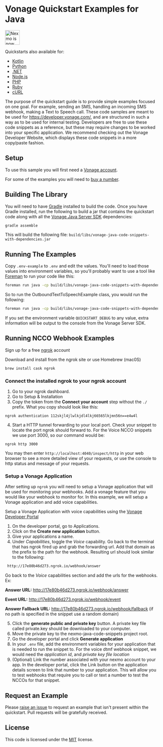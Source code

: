 # Vonage Quickstart Examples for Java

<img src="https://developer.nexmo.com/assets/images/Vonage_Nexmo.svg" height="48px" alt="Nexmo is now known as Vonage" />

Quickstarts also available for:
- [Kotlin](https://github.com/Vonage/vonage-kotlin-code-snippets)
- [Python](https://github.com/Vonage/vonage-python-code-snippets)
- [.NET](https://github.com/Vonage/vonage-dotnet-code-snippets)
- [Node.js](https://github.com/Vonage/vonage-node-code-snippets)
- [PHP](https://github.com/Vonage/vonage-php-code-snippets)
- [Ruby](https://github.com/Vonage/vonage-ruby-code-snippets)
- [cURL](https://github.com/Vonage/vonage-curl-code-snippets)

The purpose of the quickstart guide is to provide simple examples focused on one goal. For example, sending an SMS, handling an incoming SMS webhook, making a Text to Speech call. These code samples are meant to be used for https://developer.vonage.com/, and are structured in such a way as to be used for internal testing. Developers are free to use these code snippets as a reference, but these may require changes to be worked into your specific application. We recommend checking out the Vonage Developer Website, which displays these code snippets in a more copy/paste fashion.

## Setup

To use this sample you will first need a [Vonage account][sign-up].

For some of the examples you will need to [buy a number][buy-number].

## Building The Library

You will need to have [Gradle](https://gradle.org/) installed to build the code. Once you have Gradle installed,
run the following to build a jar that contains the quickstart code along with all
the [Vonage Java Server SDK](https://github.com/Vonage/vonage-java-sdk) dependencies:

```sh
gradle assemble
```

This will build the following file: `build/libs/vonage-java-code-snippets-with-dependencies.jar`

## Running The Examples

Copy `.env-example` to `.env` and edit the values. You'll need to load those
values into environment variables, so you'll probably want to use a tool like
[Foreman](https://github.com/ddollar/foreman) to run your code like this:

```sh
foreman run java -cp build/libs/vonage-java-code-snippets-with-dependencies.jar PACKAGE.CLASS
```

So to run the OutboundTextToSpeechExample class, you would run the following:

```sh
foreman run java -cp build/libs/vonage-java-code-snippets-with-dependencies.jar com.vonage.quickstart.voice.OutboundTextToSpeech
```

If you set the environment variable `QUICKSTART_DEBUG` to any value, extra information
will be output to the console from the Vonage Server SDK.

## Running NCCO Webhook Examples

Sign up for a free [ngrok](https://ngrok.com/) account

Download and install from the ngrok site or use Homebrew (mac0S)

```sh
brew install cask ngrok
```

### Connect the installed ngrok to your ngrok account
1. Go to your ngrok dashboard.
2. Go to Setup & Installation
3. Copy the token from the **Connect your account** step without the `./` prefix. What you copy should look like this:
```shell script
ngrok authentication 112skjl4jlwlkjdl4lkj66565lkjmn56n==e4w4l
```
4. Start a HTTP tunnel forwarding to your local port. Check your snippet to locate the port ngrok should forward to.
For the Voice NCCO snippets we use port 3000, so our command would be:
```shell script
ngrok http 3000
```

You may then enter `http://localhost:4040/inspect/http` in your web browser to see a more detailed view of your requests, or use the 
console to http status and message of your requests. 

### Setup a Vonage Application 

After setting up `ngrok` you will need to setup a Vonage application that will be used for monitoring your webhooks. Add a vonage feature
that you would like your webhook to monitor for. In this example, we will setup a Vonage application and add voice capabilities. 

Setup a Vonage Application with voice capabilities using the [Vonage Developer Portal](https://dashboard.nexmo.com/)
1. On the developer portal, go to Applications.
2. Click on the **Create new application** button.
3. Give your applications a name.
4. Under *Capabilities*, toggle the *Voice* capability.
Go back to the terminal that has ngrok fired up and grab the forwarding url. Add that domain as the prefix to the path for the 
webhook. Resulting url should look similar to the following:
```sh
 http://17e80b46d273.ngrok.io/webhook/answer
```
Go back to the *Voice* capabilities section and add the urls for the webhooks. Ex:

**Answer URL:** http://17e80b46d273.ngrok.io/webhook/answer

**Event URL:** http://17e80b46d273.ngrok.io/webhook/event

**Answer Fallback URL:** http://17e80b46d273.ngrok.io/webhook/fallback (if no path is specified in the snippet use a random domain)

5. Click the **generate public and private key** button. A private key file called private.key should be downloaded to your computer.
6. Move the private key to the nexmo-java-code-snippets project root.
7. Go the developer portal and click **Generate application**
8. In your `.env` file, add the environment variables for your application that is needed to run the snippet to. For the voice dtmf webhook snippet,
we would need the *application id*, and *private key file location* 
9. (Optional) Link the number associated with your nexmo account to your app. In the developer portal, click the Link button
on the application details screen to link that number to your application. This will allow you to test webhooks that require you to 
call or text a number to test the NCCOs for that snippet.



## Request an Example

Please [raise an issue](https://github.com/nexmo-community/nexmo-java-quickstart/issues) to request an example that isn't present within the quickstart. Pull requests will be gratefully received.

## License

This code is licensed under the [MIT](LICENSE.txt) license.

[gradle]: https://gradle.org/
[foreman]: https://github.com/ddollar/foreman
[sign-up]: https://dashboard.nexmo.com/sign-up
[buy-number]: https://dashboard.nexmo.com/buy-numbers
